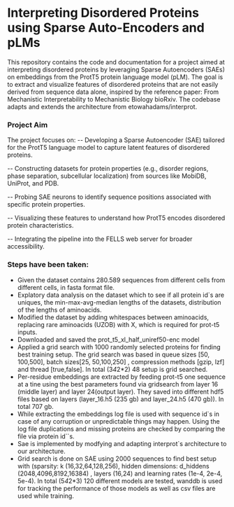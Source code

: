 # Interpreting Disordered Proteins using Sparse Auto-Encoders and pLMs

This repository contains the code and documentation for a project aimed at interpreting disordered proteins by leveraging Sparse Autoencoders (SAEs) on embeddings from the ProtT5 protein language model (pLM). The goal is to extract and visualize features of disordered proteins that are not easily derived from sequence data alone, inspired by the reference paper: From Mechanistic Interpretability to Mechanistic Biology bioRxiv. The codebase adapts and extends the architecture from etowahadams/interprot.

### Project Aim
The project focuses on:
-- Developing a Sparse Autoencoder (SAE) tailored for the ProtT5 language model to capture latent features of disordered proteins.

-- Constructing datasets for protein properties (e.g., disorder regions, phase separation, subcellular localization) from sources like MobiDB, UniProt, and PDB.

-- Probing SAE neurons to identify sequence positions associated with specific protein properties.

-- Visualizing these features to understand how ProtT5 encodes disordered protein characteristics.

-- Integrating the pipeline into the FELLS web server for broader accessibility.





### Steps have been taken:
- Given the dataset contains 280.589 sequences from different cells from different cells, in fasta format file.  
- Explatory data analysis on the  dataset which to see if all protein id`s are uniques, the min-max-avg-median lengths of the datasets, distribution of the lengths of aminoacids.   
- Modified the dataset by adding whitespaces between aminoacids, replacing rare aminoacids (UZOB) with X, which is required for prot-t5 inputs.
- Downloaded and saved the prot_t5_xl_half_uniref50-enc model
- Applied a grid search with 1000 randomly selected proteins for finding best training setup. The grid search was based in queue sizes [50, 100,500], batch sizes[25, 50,100,250] , compression methods [gzip, lzf] and thread [true,false]. In total (3*4*2*2) 48 setup is grid searched. 
- Per-residue embeddings are extracted by feeding prot-t5 one sequence at a tine using the best parameters found via gridsearch from layer 16 (middle layer) and layer 24(output layer). They saved into different hdf5 files based on layers (layer_16.h5 (235 gb) and layer_24.h5 (470 gb)). In total 707 gb.
- While extracting the embeddings log file is used with sequence id`s in case of any corruption or unpredictable things may happen. Using the log file duplications and missing proteins are checked by comparing the file via protein id``s.
- Sae is implemented by modfying and adapting interprot`s architecture to our architecture.
- Grid search is done on SAE using 2000 sequences to find best setup with (sparsity: k (16,32,64,128,256), hidden dimensions: d_hiddens (2048,4096,8192,16384) , layers (16,24) and learning rates (1e-4, 2e-4, 5e-4). In total (5*4*2*3) 120 different models are tested, wanddb is used for tracking the performance of those models as well as csv files are used while training.  
